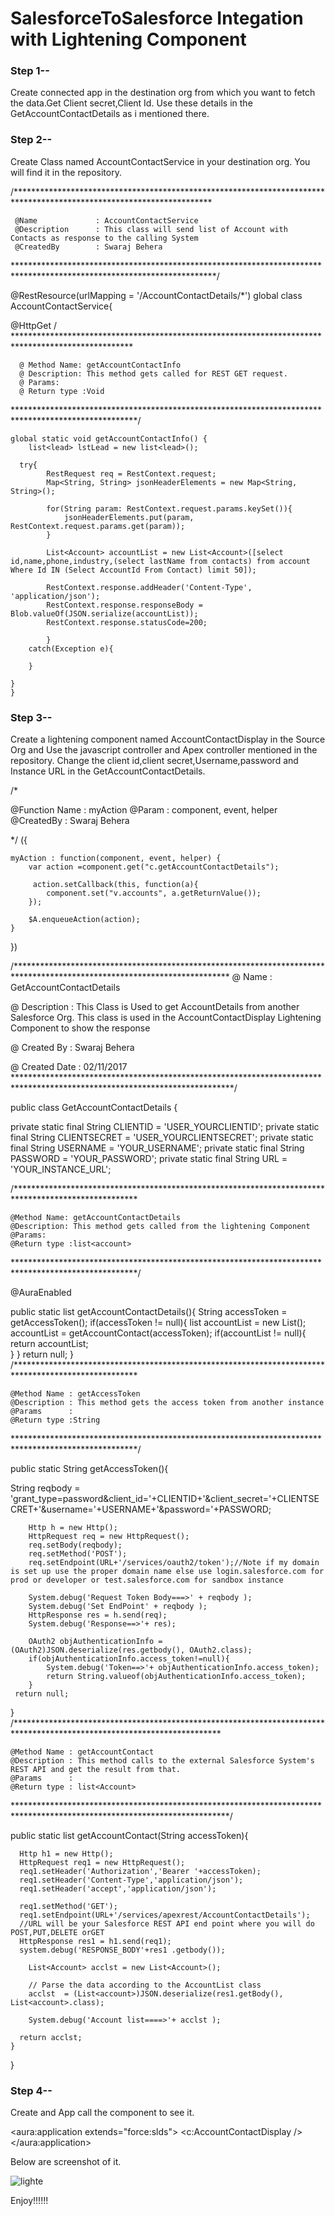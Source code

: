 # SalesforceToSalesforce Integation with Lightening Component

### Step 1--

Create connected app in the destination org from which you want to fetch the data.Get Client secret,Client Id.
Use these details in the GetAccountContactDetails as i mentioned there.

### Step 2--

Create Class named AccountContactService in your destination org.
You will find it in the  repository.

/*********************************************************************************************************************

     @Name             : AccountContactService
     @Description      : This class will send list of Account with Contacts as response to the calling System
     @CreatedBy        : Swaraj Behera
     
**********************************************************************************************************************/


@RestResource(urlMapping = '/AccountContactDetails/*')
global class AccountContactService{

 @HttpGet
/ ***************************************************************************************************

      @ Method Name: getAccountContactInfo
      @ Description: This method gets called for REST GET request.
      @ Params: 
      @ Return type :Void    
      
****************************************************************************************************/

    global static void getAccountContactInfo() {
        list<lead> lstLead = new list<lead>();
       
      try{
            RestRequest req = RestContext.request;                        
            Map<String, String> jsonHeaderElements = new Map<String, String>();
            
            for(String param: RestContext.request.params.keySet()){
                jsonHeaderElements.put(param, RestContext.request.params.get(param));                
            }

            List<Account> accountList = new List<Account>([select id,name,phone,industry,(select lastName from contacts) from account Where Id IN (Select AccountId From Contact) limit 50]);
            
            RestContext.response.addHeader('Content-Type', 'application/json');
            RestContext.response.responseBody = Blob.valueOf(JSON.serialize(accountList));
            RestContext.response.statusCode=200;  
                          
            }
        catch(Exception e){  
            
        }
    
    }
    }

### Step 3--

Create a lightening component named AccountContactDisplay in the Source Org and Use the javascript controller and Apex controller mentioned in the repository. Change the client id,client secret,Username,password and Instance URL in the GetAccountContactDetails.

/*

@Function Name : myAction
@Param         : component, event, helper
@CreatedBy     : Swaraj Behera

*/
({

	myAction : function(component, event, helper) {
		var action =component.get("c.getAccountContactDetails");
		
         action.setCallback(this, function(a){              
            component.set("v.accounts", a.getReturnValue());         
        });
        
        $A.enqueueAction(action);
	}
    
})


/*************************************************************************************************************************
   @ Name             : GetAccountContactDetails 
   
   @ Description      : This Class is Used to get AccountDetails from another Salesforce Org. 
   			This class is used in the AccountContactDisplay Lightening Component to show the response
			
   @ Created By       : Swaraj Behera
   
   @ Created Date     : 02/11/2017
**************************************************************************************************************************/



public  class GetAccountContactDetails {
	
private static final String CLIENTID     = 'USER_YOURCLIENTID';
private static final String CLIENTSECRET = 'USER_YOURCLIENTSECRET';
private static final String USERNAME     = 'YOUR_USERNAME';
private static final String PASSWORD     = 'YOUR_PASSWORD';
private static final String URL          = 'YOUR_INSTANCE_URL';


/****************************************************************************************************

    @Method Name: getAccountContactDetails
    @Description: This method gets called from the lightening Component
    @Params: 
    @Return type :list<account>    
    
****************************************************************************************************/ 

@AuraEnabled

public static list<account> getAccountContactDetails(){
    String accessToken = getAccessToken();
    if(accessToken != null){
        list<account> accountList = new List<account>();
        accountList = getAccountContact(accessToken);
        if(accountList != null){
            return accountList;     
        }
    }
    return null;
}
/****************************************************************************************************
	
    @Method Name : getAccessToken
    @Description : This method gets the access token from another instance
    @Params      : 
    @Return type :String   
    
****************************************************************************************************/ 


public static String getAccessToken(){

String reqbody = 'grant_type=password&client_id='+CLIENTID+'&client_secret='+CLIENTSECRET+'&username='+USERNAME+'&password='+PASSWORD;

		Http h = new Http();
		HttpRequest req = new HttpRequest();
		req.setBody(reqbody);
		req.setMethod('POST');
		req.setEndpoint(URL+'/services/oauth2/token');//Note if my domain is set up use the proper domain name else use login.salesforce.com for prod or developer or test.salesforce.com for sandbox instance
		
		System.debug('Request Token Body===>' + reqbody );
		System.debug('Set EndPoint' + reqbody );
		HttpResponse res = h.send(req);
		System.debug('Response==>'+ res);
		
		OAuth2 objAuthenticationInfo = (OAuth2)JSON.deserialize(res.getbody(), OAuth2.class);
        if(objAuthenticationInfo.access_token!=null){
            System.debug('Token==>'+ objAuthenticationInfo.access_token);
            return String.valueof(objAuthenticationInfo.access_token);
        }
     return null;
}
/***********************************************************************************************************************

    @Method Name : getAccountContact
    @Description : This method calls to the external Salesforce System's REST API and get the result from that.
    @Params      : 
    @Return type : list<Account>   
    
*************************************************************************************************************************/  


public static list<Account> getAccountContact(String accessToken){
	
        
      Http h1 = new Http();
      HttpRequest req1 = new HttpRequest();
      req1.setHeader('Authorization','Bearer '+accessToken);
      req1.setHeader('Content-Type','application/json');
      req1.setHeader('accept','application/json');
    
      req1.setMethod('GET');
      req1.setEndpoint(URL+'/services/apexrest/AccountContactDetails');
      //URL will be your Salesforce REST API end point where you will do POST,PUT,DELETE orGET
      HttpResponse res1 = h1.send(req1);
      system.debug('RESPONSE_BODY'+res1 .getbody());
        
        List<Account> acclst = new List<Account>();

        // Parse the data according to the AccountList class
        acclst  = (List<account>)JSON.deserialize(res1.getBody(), List<account>.class);
        
        System.debug('Account list====>'+ acclst );
        
 	  return acclst;
    }
    
}

### Step 4--

Create and App call the component to see it.

<aura:application extends="force:slds">
    <c:AccountContactDisplay />
</aura:application>

Below are screenshot of it.

![lighte](https://user-images.githubusercontent.com/18612751/32320412-ba47ca74-bfe3-11e7-8353-66d53fc756cb.PNG)

Enjoy!!!!!!

